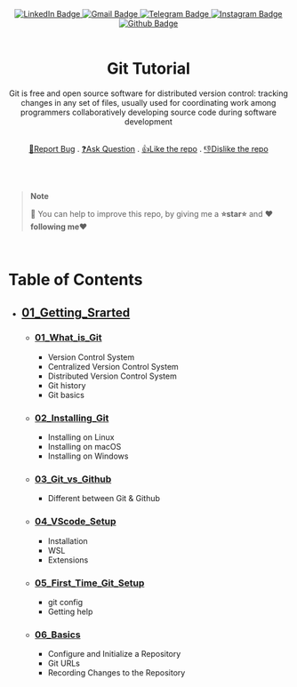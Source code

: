 <div align="center">
  <a href="https://www.linkedin.com/in/aminkhani-ai/" targert="_blacnk">
    <img src="https://img.shields.io/badge/LinkedIn-0077B5?style=for-the-badge&logo=linkedin&logoColor=white" alt="LinkedIn Badge"/>
  <a href="mailto:aminkhani2010@gmail.com" targert="_blacnk">
    <img src="https://img.shields.io/badge/Gmail-D14836?style=for-the-badge&logo=gmail&logoColor=white" alt="Gmail Badge"/>
  </a>
  <a href="https://t.me/aminkhani_ai" targert="_blacnk">
    <img src="https://img.shields.io/badge/Telegram-2CA5E0?style=for-the-badge&logo=telegram&logoColor=white" alt="Telegram Badge"/>
  </a>  
  <a href="https://www.instagram.com/aminkhani_ai/" targert="_blacnk">
    <img src="https://img.shields.io/badge/Instagram-E4405F?style=for-the-badge&logo=instagram&logoColor=white" alt="Instagram Badge"/>
  </a>
  <a href="https://github.com/aminkhani/" targert="_blacnk">
    <img src="https://img.shields.io/badge/GitHub-100000?style=for-the-badge&logo=github&logoColor=white" alt="Github Badge" />
  </a>
</div>
<br />
<div align="center">
  <h1 align="center">Git Tutorial</h1>
  <p>Git is free and open source software for distributed version control: tracking changes in any set of files, usually used for coordinating work among programmers collaboratively developing source code during software development</p>
  <p align="center"> 
    <br />
   <a href="https://github.com/aminkhani/DGit/issues/new?assignees=&labels=bug&template=bug_report.yml&title=%5BBUG%5D%3A+">🐛Report Bug</a>
   .
   <a href="https://github.com/aminkhani/Git/issues/new?assignees=&labels=question&template=question.yml&title=%5BQUESTION%5D%3A+">❓Ask Question</a>
   .
  <a href="https://github.com/aminkhani/Git/issues/new?assignees=&labels=like&template=like.yml&title=%5BLIKE%5D%3A+">👍Like the repo</a>
  .
  <a href="https://github.com/aminkhani/Git/issues/new?assignees=&labels=unlike&template=unlike.yml&title=%5BUNLIKE%5D%3A+">👎Dislike the repo</a>
  </p>
  </p>
</div><br /><br />

</div>

> **Note**
>
> 📣 You can help to improve this repo, by giving me a **⭐star⭐** and **❤️following me❤️**
<br>

<h1>Table of Contents</h1>
<ul>
    <li>
        <h2><a href="01_Getting_Started">01_Getting_Srarted</a></h2>
        <ul>
            <li>
                <h3><a href="01_Getting_Started/01_What_is_Git.md">01_What_is_Git</a></h3>
                <ul>
                  <li>Version Control System</li>
                  <li>Centralized Version Control System</li>
                  <li>Distributed Version Control System</li>
                  <li>Git history</li>
                  <li>Git basics</li>
                </ul>
            </li>
            <li>
                <h3><a href="01_Getting_Started/02_Installing_Git.md">02_Installing_Git</a></h3>
                <ul>
                  <li>Installing on Linux</li>
                  <li>Installing on macOS</li>
                  <li>Installing on Windows</li>
                </ul>
            </li>
            <li>
                <h3><a href="01_Getting_Started/03_Git_vs_Github.md">03_Git_vs_Github</a></h3>
                <ul>
                  <li>Different between Git & Github</li>
                </ul>
            </li>
            <li>
                <h3><a href="01_Getting_Started/04_VScode_Setup.md">04_VScode_Setup</a></h3>
                <ul>
                  <li>Installation</li>
                  <li>WSL</li>
                  <li>Extensions</li>
                </ul>
            </li>
            <li>
                <h3><a href="01_Getting_Started/05_First_Time_Git_Setup.md">05_First_Time_Git_Setup</a></h3>
                <ul>
                  <li>git config</li>
                  <li>Getting help</li>
                </ul>
            </li>
            <li>
                <h3><a href="01_Getting_Started/06_Basics.md">06_Basics</a></h3>
                <ul>
                  <li>Configure and Initialize a Repository</li>
                  <li>Git URLs</li>
                  <li>Recording Changes to the Repository</li>
                </ul>
            </li>
        </ul>
    </li>
</ul>

